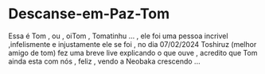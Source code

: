 # Descanse-em-Paz-Tom
Essa é Tom , ou , oiTom , Tomatinhu ... , ele foi uma pessoa incrivel ,infelismente e injustamente ele se foi , no dia 07/02/2024 Toshiruz (melhor amigo de tom) fez uma breve live explicando o que ouve , acredito que Tom ainda esta com nós  , feliz , vendo a Neobaka crescendo ...
